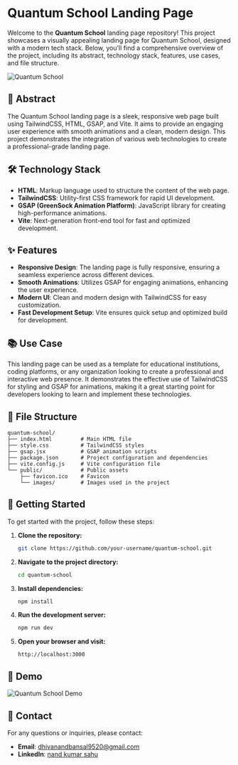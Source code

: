# Quantum School Landing Page

Welcome to the **Quantum School** landing page repository! This project showcases a visually appealing landing page for Quantum School, designed with a modern tech stack. Below, you'll find a comprehensive overview of the project, including its abstract, technology stack, features, use cases, and file structure.

![Quantum School](https://cdn.dribbble.com/users/5446674/screenshots/14782427/quantum_layout-01_4x.jpg)

## 📜 Abstract

The Quantum School landing page is a sleek, responsive web page built using TailwindCSS, HTML, GSAP, and Vite. It aims to provide an engaging user experience with smooth animations and a clean, modern design. This project demonstrates the integration of various web technologies to create a professional-grade landing page.

## 🛠 Technology Stack

- **HTML**: Markup language used to structure the content of the web page.
- **TailwindCSS**: Utility-first CSS framework for rapid UI development.
- **GSAP (GreenSock Animation Platform)**: JavaScript library for creating high-performance animations.
- **Vite**: Next-generation front-end tool for fast and optimized development.

## ✨ Features

- **Responsive Design**: The landing page is fully responsive, ensuring a seamless experience across different devices.
- **Smooth Animations**: Utilizes GSAP for engaging animations, enhancing the user experience.
- **Modern UI**: Clean and modern design with TailwindCSS for easy customization.
- **Fast Development Setup**: Vite ensures quick setup and optimized build for development.

## 📚 Use Case

This landing page can be used as a template for educational institutions, coding platforms, or any organization looking to create a professional and interactive web presence. It demonstrates the effective use of TailwindCSS for styling and GSAP for animations, making it a great starting point for developers looking to learn and implement these technologies.

## 📁 File Structure

```plaintext
quantum-school/
├── index.html         # Main HTML file
├── style.css          # TailwindCSS styles
├── gsap.jsx           # GSAP animation scripts
├── package.json       # Project configuration and dependencies
├── vite.config.js     # Vite configuration file
└── public/            # Public assets
    ├── favicon.ico    # Favicon
    └── images/        # Images used in the project
```

## 🚀 Getting Started

To get started with the project, follow these steps:

1. **Clone the repository:**
   ```sh
   git clone https://github.com/your-username/quantum-school.git
   ```

2. **Navigate to the project directory:**
   ```sh
   cd quantum-school
   ```

3. **Install dependencies:**
   ```sh
   npm install
   ```

4. **Run the development server:**
   ```sh
   npm run dev
   ```

5. **Open your browser and visit:**
   ```
   http://localhost:3000
   ```

## 🎥 Demo

![Quantum School Demo](https://ik.imagekit.io/sheryians/photed_MVice1qZE.png)


## 📧 Contact

For any questions or inquiries, please contact:
- **Email**: dhivanandbansal9520@gmail.com
- **LinkedIn**: [nand kumar sahu](www.linkedin.com/in/nandkumarsahu1234)
